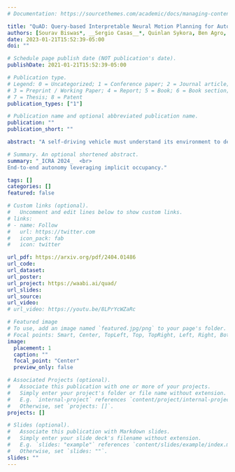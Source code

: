 ```yaml
---
# Documentation: https://sourcethemes.com/academic/docs/managing-content/

title: "QuAD: Query-based Interpretable Neural Motion Planning for Autonomous Driving"
authors: [Sourav Biswas*, __Sergio Casas__*, Quinlan Sykora, Ben Agro, Abbas Sadat, Raquel Urtasun]
date: 2023-01-21T15:52:39-05:00
doi: ""

# Schedule page publish date (NOT publication's date).
publishDate: 2021-01-21T15:52:39-05:00

# Publication type.
# Legend: 0 = Uncategorized; 1 = Conference paper; 2 = Journal article;
# 3 = Preprint / Working Paper; 4 = Report; 5 = Book; 6 = Book section;
# 7 = Thesis; 8 = Patent
publication_types: ["1"]

# Publication name and optional abbreviated publication name.
publication: ""
publication_short: ""

abstract: "A self-driving vehicle must understand its environment to determine the appropriate action. Traditional autonomy systems rely on object detection to find the agents in the scene. However, object detection assumes a discrete set of objects and loses information about uncertainty, so any errors compound when predicting the future behavior of those agents. Alternatively, dense occupancy grid maps have been utilized to understand free-space. However, predicting a grid for the entire scene is wasteful since only certain spatio-temporal regions are reachable and relevant to the self-driving vehicle. We present a unified, interpretable, and efficient autonomy framework that moves away from cascading modules that first perceive, then predict, and finally plan. Instead, we shift the paradigm to have the planner query occupancy at relevant spatio-temporal points, restricting the computation to those regions of interest. Exploiting this representation, we evaluate a candidate trajectory around key factors such as collision avoidance, comfort, and progress for safety and interpretability. Our approach achieves better highway driving quality than the state-of-the-art on high-fidelity closed-loop simulations."

# Summary. An optional shortened abstract.
summary: "_ICRA 2024_  <br>
End-to-end autonomy leveraging implicit occupancy."

tags: []
categories: []
featured: false

# Custom links (optional).
#   Uncomment and edit lines below to show custom links.
# links:
# - name: Follow
#   url: https://twitter.com
#   icon_pack: fab
#   icon: twitter

url_pdf: https://arxiv.org/pdf/2404.01486
url_code:
url_dataset:
url_poster:
url_project: https://waabi.ai/quad/
url_slides:
url_source:
url_video:
# url_video: https://youtu.be/8LPrYcWZaRc

# Featured image
# To use, add an image named `featured.jpg/png` to your page's folder. 
# Focal points: Smart, Center, TopLeft, Top, TopRight, Left, Right, BottomLeft, Bottom, BottomRight.
image:
  placement: 1
  caption: ""
  focal_point: "Center"
  preview_only: false

# Associated Projects (optional).
#   Associate this publication with one or more of your projects.
#   Simply enter your project's folder or file name without extension.
#   E.g. `internal-project` references `content/project/internal-project/index.md`.
#   Otherwise, set `projects: []`.
projects: []

# Slides (optional).
#   Associate this publication with Markdown slides.
#   Simply enter your slide deck's filename without extension.
#   E.g. `slides: "example"` references `content/slides/example/index.md`.
#   Otherwise, set `slides: ""`.
slides: ""
---
```

